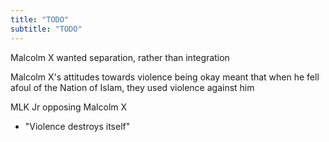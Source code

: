 ```yaml
---
title: "TODO"
subtitle: "TODO"
---
```

<!---- TAGLINE FOR IG POSTS: TODO -------->

Malcolm X wanted separation, rather than integration

Malcolm X's attitudes towards violence being okay meant that when he fell afoul of the Nation of Islam, they used violence against him

MLK Jr opposing Malcolm X
- "Violence destroys itself"
